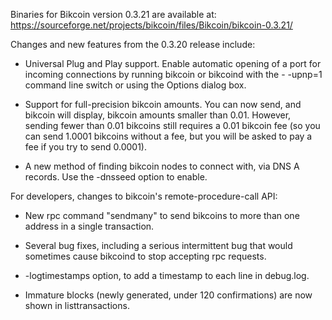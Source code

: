 Binaries for Bikcoin version 0.3.21 are available at:
  https://sourceforge.net/projects/bikcoin/files/Bikcoin/bikcoin-0.3.21/

Changes and new features from the 0.3.20 release include:

* Universal Plug and Play support.  Enable automatic opening of a port for incoming connections by running bikcoin or bikcoind with the - -upnp=1 command line switch or using the Options dialog box.

* Support for full-precision bikcoin amounts.  You can now send, and bikcoin will display, bikcoin amounts smaller than 0.01.  However, sending fewer than 0.01 bikcoins still requires a 0.01 bikcoin fee (so you can send 1.0001 bikcoins without a fee, but you will be asked to pay a fee if you try to send 0.0001).

* A new method of finding bikcoin nodes to connect with, via DNS A records. Use the -dnsseed option to enable.

For developers, changes to bikcoin's remote-procedure-call API:

* New rpc command "sendmany" to send bikcoins to more than one address in a single transaction.

* Several bug fixes, including a serious intermittent bug that would sometimes cause bikcoind to stop accepting rpc requests. 

* -logtimestamps option, to add a timestamp to each line in debug.log.

* Immature blocks (newly generated, under 120 confirmations) are now shown in listtransactions.
